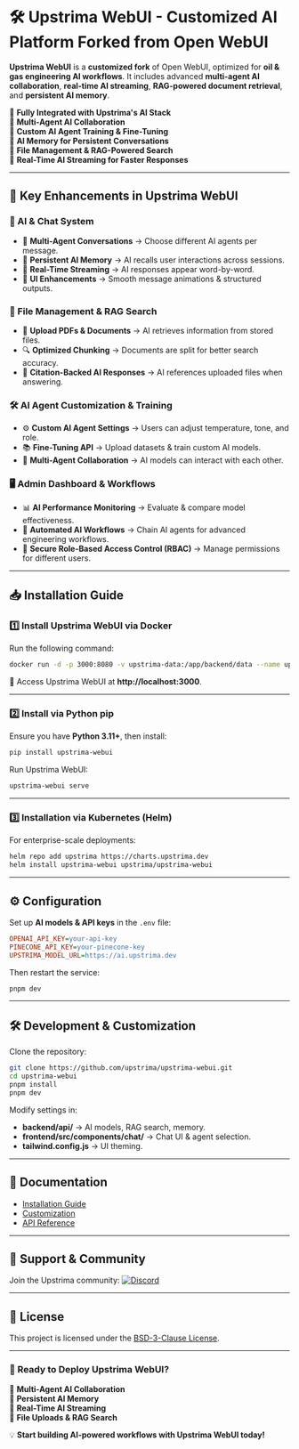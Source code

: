 # 🛠 Upstrima WebUI - Customized AI Platform Forked from Open WebUI

**Upstrima WebUI** is a **customized fork** of Open WebUI, optimized for **oil & gas engineering AI workflows**. It includes advanced **multi-agent AI collaboration**, **real-time AI streaming**, **RAG-powered document retrieval**, and **persistent AI memory**.

🔹 **Fully Integrated with Upstrima's AI Stack**  
🔹 **Multi-Agent AI Collaboration**  
🔹 **Custom AI Agent Training & Fine-Tuning**  
🔹 **AI Memory for Persistent Conversations**  
🔹 **File Management & RAG-Powered Search**  
🔹 **Real-Time AI Streaming for Faster Responses**  

---

## 🚀 Key Enhancements in Upstrima WebUI
### 🔹 AI & Chat System
- 🤖 **Multi-Agent Conversations** → Choose different AI agents per message.
- 🧠 **Persistent AI Memory** → AI recalls user interactions across sessions.
- 🔄 **Real-Time Streaming** → AI responses appear word-by-word.
- 🎨 **UI Enhancements** → Smooth message animations & structured outputs.

### 📂 File Management & RAG Search
- 📄 **Upload PDFs & Documents** → AI retrieves information from stored files.
- 🔍 **Optimized Chunking** → Documents are split for better search accuracy.
- 📌 **Citation-Backed AI Responses** → AI references uploaded files when answering.

### 🛠 AI Agent Customization & Training
- ⚙️ **Custom AI Agent Settings** → Users can adjust temperature, tone, and role.
- 📚 **Fine-Tuning API** → Upload datasets & train custom AI models.
- 🔗 **Multi-Agent Collaboration** → AI models can interact with each other.

### 🖥️ Admin Dashboard & Workflows
- 📊 **AI Performance Monitoring** → Evaluate & compare model effectiveness.
- 🔄 **Automated AI Workflows** → Chain AI agents for advanced engineering workflows.
- 📁 **Secure Role-Based Access Control (RBAC)** → Manage permissions for different users.

---

## 📥 Installation Guide

### 1️⃣ Install Upstrima WebUI via Docker
Run the following command:
```bash
docker run -d -p 3000:8080 -v upstrima-data:/app/backend/data --name upstrima-webui --restart always ghcr.io/upstrima/upstrima-webui:main
```
🔹 Access Upstrima WebUI at **http://localhost:3000**.

---

### 2️⃣ Install via Python pip
Ensure you have **Python 3.11+**, then install:
```bash
pip install upstrima-webui
```
Run Upstrima WebUI:
```bash
upstrima-webui serve
```

---

### 3️⃣ Installation via Kubernetes (Helm)
For enterprise-scale deployments:
```bash
helm repo add upstrima https://charts.upstrima.dev
helm install upstrima-webui upstrima/upstrima-webui
```

---

## ⚙️ Configuration
Set up **AI models & API keys** in the `.env` file:
```ini
OPENAI_API_KEY=your-api-key
PINECONE_API_KEY=your-pinecone-key
UPSTRIMA_MODEL_URL=https://ai.upstrima.dev
```
Then restart the service:
```bash
pnpm dev
```

---

## 🛠 Development & Customization
Clone the repository:
```bash
git clone https://github.com/upstrima/upstrima-webui.git
cd upstrima-webui
pnpm install
pnpm dev
```
Modify settings in:
- **backend/api/** → AI models, RAG search, memory.
- **frontend/src/components/chat/** → Chat UI & agent selection.
- **tailwind.config.js** → UI theming.

---

## 📖 Documentation
- [Installation Guide](https://docs.upstrima.dev/webui/install)
- [Customization](https://docs.upstrima.dev/webui/customization)
- [API Reference](https://docs.upstrima.dev/webui/api)

---

## 💬 Support & Community
Join the Upstrima community:
[![Discord](https://img.shields.io/badge/Discord-Upstrima-blue?logo=discord&logoColor=white)](https://discord.gg/upstrima)

---

## 📜 License
This project is licensed under the [BSD-3-Clause License](LICENSE).

---

### 🚀 Ready to Deploy Upstrima WebUI?
🔹 **Multi-Agent AI Collaboration**  
🔹 **Persistent AI Memory**  
🔹 **Real-Time AI Streaming**  
🔹 **File Uploads & RAG Search**  

💡 **Start building AI-powered workflows with Upstrima WebUI today!**
